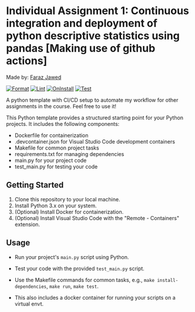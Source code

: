 # Individual Assignment 1: Continuous integration and deployment of python descriptive statistics using pandas [Making use of github actions]

Made by: [Faraz Jawed](https://github.com/farazjawedd)

[![Format](https://github.com/nogibjj/pythonCiCd_assignment1_fj49/actions/workflows/format.yml/badge.svg)](https://github.com/nogibjj/pythonCiCd_assignment1_fj49/actions/workflows/format.yml)
[![Lint](https://github.com/nogibjj/pythonCiCd_assignment1_fj49/actions/workflows/lint.yml/badge.svg)](https://github.com/nogibjj/pythonCiCd_assignment1_fj49/actions/workflows/lint.yml)
[![OnInstall](https://github.com/nogibjj/pythonCiCd_assignment1_fj49/actions/workflows/install.yml/badge.svg)](https://github.com/nogibjj/pythonCiCd_assignment1_fj49/actions/workflows/install.yml)
[![Test](https://github.com/nogibjj/pythonCiCd_assignment1_fj49/actions/workflows/test.yml/badge.svg)](https://github.com/nogibjj/pythonCiCd_assignment1_fj49/actions/workflows/test.yml)


A python template with CI/CD setup to automate my workflow for other assignments in the course. Feel free to use it!

This Python template provides a structured starting point for your Python projects. It includes the following components:

- Dockerfile for containerization
- .devcontainer.json for Visual Studio Code development containers
- Makefile for common project tasks
- requirements.txt for managing dependencies
- main.py for your project code
- test_main.py for testing your code

## Getting Started

1. Clone this repository to your local machine.
2. Install Python 3.x on your system.
3. (Optional) Install Docker for containerization.
4. (Optional) Install Visual Studio Code with the "Remote - Containers" extension.

## Usage

- Run your project's `main.py` script using Python.
- Test your code with the provided `test_main.py` script.
- Use the Makefile commands for common tasks, e.g., `make install-dependencies`, `make run`, `make test`.

- This also includes a docker container for running your scripts on a virtual envt. 
